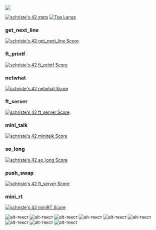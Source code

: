 <img src="https://www.codewars.com/users/dimoka777/badges/large">

[![schriste's 42 stats](https://badge42.vercel.app/api/v2/cl5gxyien006909jyulyifh4w/stats?cursusId=21&coalitionId=102)](https://github.com/JaeSeoKim/badge42)
[![Top Langs](https://github-readme-stats.vercel.app/api/top-langs/?username=dimoka777&layout=compact&langs_count=18&theme=vue)](https://github.com/anuraghazra/github-readme-stats)

### get_next_line  
[![schriste's 42 get_next_line Score](https://badge42.vercel.app/api/v2/cl5gxyien006909jyulyifh4w/project/2163251)](https://github.com/JaeSeoKim/badge42)
### ft_printf  
[![schriste's 42 ft_printf Score](https://badge42.vercel.app/api/v2/cl5gxyien006909jyulyifh4w/project/2167397)](https://github.com/JaeSeoKim/badge42)
### netwhat  
[![schriste's 42 netwhat Score](https://badge42.vercel.app/api/v2/cl5gxyien006909jyulyifh4w/project/2163869)](https://github.com/JaeSeoKim/badge42)
### ft_server  
[![schriste's 42 ft_server Score](https://badge42.vercel.app/api/v2/cl5gxyien006909jyulyifh4w/project/2170197)](https://github.com/JaeSeoKim/badge42)
### mini_talk  
[![schriste's 42 minitalk Score](https://badge42.vercel.app/api/v2/cl5gxyien006909jyulyifh4w/project/2191488)](https://github.com/JaeSeoKim/badge42)
### so_long  
[![schriste's 42 so_long Score](https://badge42.vercel.app/api/v2/cl5gxyien006909jyulyifh4w/project/2305948)](https://github.com/JaeSeoKim/badge42)
### push_swap 
[![schriste's 42 ft_server Score](https://badge42.vercel.app/api/v2/cl5gxyien006909jyulyifh4w/project/2170197)](https://github.com/JaeSeoKim/badge42)
### mini_rt 
[![schriste's 42 miniRT Score](https://badge42.vercel.app/api/v2/cl5gxyien006909jyulyifh4w/project/2437877)](https://github.com/JaeSeoKim/badge42)

![alt-текст](https://img.shields.io/badge/Python-282C34?logo=python&logoColor=1572B6 "Python")
![alt-текст](https://img.shields.io/badge/Django-282C34?logo=django&logoColor=1572B6 "django")
![alt-текст](https://img.shields.io/badge/JavaScript-282C34?logo=JavaScript&logoColor=1572B6 "Java Script")
![alt-текст](https://img.shields.io/badge/HTML5-282C34?logo=html5&logoColor=E34F26 "HTML 5")
![alt-текст](https://img.shields.io/badge/React-282C34?logo=react&logoColor=61DAFB "React")
![alt-текст](https://img.shields.io/badge/git-282C34?logo=git&logoColor=F05032 "Git")
![alt-текст](https://img.shields.io/badge/CSS3-282C34?logo=css3&logoColor=1572B6 "CSS")
![alt-текст](https://img.shields.io/badge/React-Native-282C34?logo=react-native&logoColor=1572B6 "React Native")
![alt-текст](https://img.shields.io/badge/Postgresql-282C34?logo=postgresql&logoColor=1572B6 "PostgreSQL")








